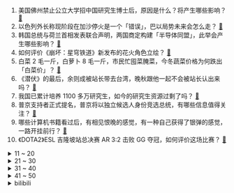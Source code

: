 1. 美国佛州禁止公立大学招中国研究生博士后，原因是什么？将产生哪些影响？ [:link:](https://www.zhihu.com/question/634690964)
2. 以色列外长称现阶段在加沙停火是一个「错误」，巴以局势未来会怎么走？ [:link:](https://www.zhihu.com/question/635326632)
3. 韩国总统与荷兰首相发表联合声明，两国商定构建「半导体同盟」，此举会产生哪些影响？ [:link:](https://www.zhihu.com/question/634742401)
4. 如何评价《崩坏：星穹铁道》新发布的花火角色立绘？ [:link:](https://www.zhihu.com/question/634818306)
5. 白菜 2 毛一斤，白萝卜 8 毛一斤，市民忙囤菜腌菜，今冬蔬菜价格为何跌出「白菜价」？ [:link:](https://www.zhihu.com/question/635316405)
6. 《潜伏》的最后，余则成被站长带去台湾，晚秋跟他一起不会被站长认出来吗？ [:link:](https://www.zhihu.com/question/382958733)
7. 我国已累计培养 1100 多万研究生，如今的研究生资源过剩了吗？ [:link:](https://www.zhihu.com/question/634504735)
8. 普京支持者正式提名，普京将以独立候选人身份竞选总统，有哪些信息值得关注？ [:link:](https://www.zhihu.com/question/635304589)
9. 哪些计算机书籍看过后，有相见恨晚的感觉，有一种自己获得了银弹的感觉，一路开挂前行？ [:link:](https://www.zhihu.com/question/634211769)
10. 《DOTA2》ESL 吉隆坡站总决赛 AR 3:2 击败 GG 夺冠，如何评价这场比赛？ [:link:](https://www.zhihu.com/question/635335941)
<details>
<summary>11 ~ 20</summary>

11. 如果每月一万多收入，你还会去打工上班吗？ [:link:](https://www.zhihu.com/question/627916178)
12. 如何评价《一人之下》漫画番外《锈铁》第50（56）话? [:link:](https://www.zhihu.com/question/635280312)
13. 俞敏洪称东方甄选事件在预料之中，他称「管理团队的思维没有扭转，怎么说都不听」，哪些信息值得关注？ [:link:](https://www.zhihu.com/question/635320673)
14. 如何评价刘浩存、林一主演的电视剧《脱轨》？ [:link:](https://www.zhihu.com/question/634044188)
15. 张译主演的《三大队》到底怎么样？值得去电影院看吗？ [:link:](https://www.zhihu.com/question/634310262)
16. 如何看待12月17日蔚来CEO李斌与腾讯新闻记者黄晨霞直播ET7车型150度大电池满电续航挑战？ [:link:](https://www.zhihu.com/question/635298158)
17. 东方甄选 17 日恢复直播，位列带货总榜第一，「小作文」风波是否还有影响？ [:link:](https://www.zhihu.com/question/635308666)
18. 如何评价赵露思、王安宇主演的古装剧《神隐》？ [:link:](https://www.zhihu.com/question/634161107)
19. 怎么看C#成为2023年的年度编程语言？ [:link:](https://www.zhihu.com/question/634840187)
20. 有哪些常常被忽略的摄影诀窍，能让摄影小白也可以拍出大片？ [:link:](https://www.zhihu.com/question/633912016)
</details>
<details>
<summary>21 ~ 30</summary>

21. 北京调整优化购房政策，首套房首付比例降至 3 成， 二套降至 40% ，还有哪些信息值得关注？ [:link:](https://www.zhihu.com/question/634836447)
22. 上海调整优化房地产市场相关政策，首套住房最低首付不低于 30 % ，将带来哪些影响？ [:link:](https://www.zhihu.com/question/634852751)
23. 超能力是雪，怎么开发？ [:link:](https://www.zhihu.com/question/634850385)
24. 一碗炒饭，不加鸡蛋不加荤，你会怎么炒？ [:link:](https://www.zhihu.com/question/634283664)
25. 阿根廷新一届政府宣布经济新政之后，11 个省宣布进入经济紧急状态，目前该国经济情况如何？ [:link:](https://www.zhihu.com/question/635303940)
26. 2023年，你为工作熬过夜么？熬夜为你带来了什么？ [:link:](https://www.zhihu.com/question/634861864)
27. 董宇辉称还会继续留在东方甄选，不会转变成纯粹的卖货主播，他未来或将如何发展？东方甄选能提供哪些空间？ [:link:](https://www.zhihu.com/question/635234785)
28. 为什么商博良一个人就破译了古埃及象形文字，而直到现在还有很多甲骨文没有被破译？ [:link:](https://www.zhihu.com/question/503162307)
29. 李彦宏表示卷 AI 原生应用才有价值，大模型进展对多数人不是机会，如何看待此观点？ [:link:](https://www.zhihu.com/question/635269767)
30. 什么样的人称得上是高能量? [:link:](https://www.zhihu.com/question/535994950)
</details>
<details>
<summary>31 ~ 40</summary>

31. 古代的食物造假也很普遍吗？ [:link:](https://www.zhihu.com/question/611009849)
32. 为什么苏轼的《记承天寺夜游》能被选到课本中？ [:link:](https://www.zhihu.com/question/38496786)
33. 平时和领导关系一般，没有私下交情，现在领导生病住院，但没有告诉我，我应该去探望吗？ [:link:](https://www.zhihu.com/question/627247229)
34. 俞敏洪称董宇辉从没说过要离开东方甄选，我们之间沟通非常顺畅，哪些信息值得关注？ [:link:](https://www.zhihu.com/question/635228612)
35. 澳大利亚计划两年内移民人数减半，对国际学生提出更严格英语要求，如何看待此举，会产生哪些影响？ [:link:](https://www.zhihu.com/question/634476840)
36. 年轻人报复性挤爆「3.5分饭店」，网友热议「评分低的店可能更好吃」，如何看待此现象？反映了哪些问题？ [:link:](https://www.zhihu.com/question/634705863)
37. 如何评价《星穹铁道》新发布的米沙立绘？ [:link:](https://www.zhihu.com/question/634888717)
38. 电影《三大队》有哪些细思极恐的细节？ [:link:](https://www.zhihu.com/question/634815889)
39. 甘肃一公立医院拖欠 15 个月绩效工资，官方回应「实属无奈，逐步补发」，哪些信息值得关注？ [:link:](https://www.zhihu.com/question/635308642)
40. 谷歌发布最强文生图大模型 Imagen 2，有哪些技术亮点？ [:link:](https://www.zhihu.com/question/635127674)
</details>
<details>
<summary>41 ~ 50</summary>

41. 字节跳动澄清 OpenAI 服务使用情况，称仅在初期探索时用于实验性项目，此次风波会对其发展有何影响？ [:link:](https://www.zhihu.com/question/635318776)
42. 离岸人民币一个多月累计涨超 2000 点，累计升值幅度超 2.8%，什么原因导致这轮上涨？未来怎么走？ [:link:](https://www.zhihu.com/question/635308643)
43. 董宇辉成为「东方甄选高级合伙人」，周一晚间将和俞敏洪一起开播，具体情况如何？ [:link:](https://www.zhihu.com/question/635348142)
44. 国产首艘大型邮轮「爱达·魔都号」即将首航，近 1300 名船员已到位，哪些信息值得关注？ [:link:](https://www.zhihu.com/question/635326342)
45. 蔚来 150Wh 电池明年 4 月量产，李斌称「所有 CEO 都应直播做续航测试」，哪些信息值得关注？ [:link:](https://www.zhihu.com/question/635322139)
46. 职场沟通时，常跟人说「我这个人说话直来直去的，不要介意啊」，这是有效沟通方式吗？ [:link:](https://www.zhihu.com/question/634617851)
47. 2023年，你入手或收到过哪些小而美的礼物？ [:link:](https://www.zhihu.com/question/635023356)
48. 强寒潮发力，北方多地冷到破纪录，南方将现冷暖大逆转，为何如此之冷？今年该如何过冬？ [:link:](https://www.zhihu.com/question/634961476)
49. 三国时期的孟达是个什么样的人？ [:link:](https://www.zhihu.com/question/634350905)
50. 为什么有些人的控制欲很强？「控制的本质」源于什么样的心理？ [:link:](https://www.zhihu.com/question/632629359)
</details><details>
<summary>bilibili</summary>

</details>